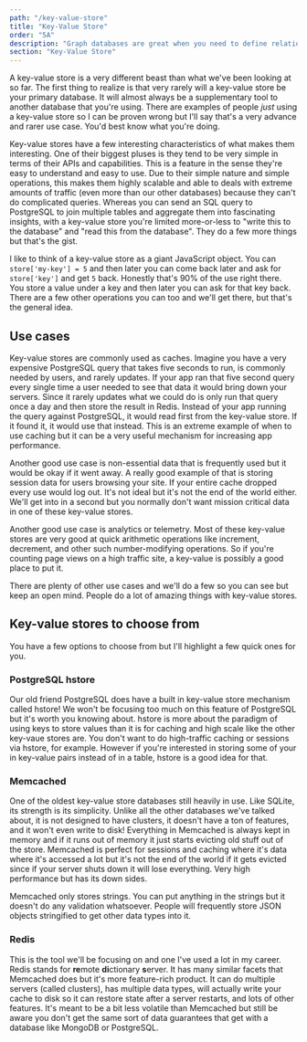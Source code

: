 ```yaml
---
path: "/key-value-store"
title: "Key-Value Store"
order: "5A"
description: "Graph databases are great when you need to define relations between objects that can have complex webs of relations especially for things like social networks."
section: "Key-Value Store"
---
```


A key-value store is a very different beast than what we've been looking at so far. The first thing to realize is that very rarely will a key-value store be your primary database. It will almost always be a supplementary tool to another database that you're using. There are examples of people _just_ using a key-value store so I can be proven wrong but I'll say that's a very advance and rarer use case. You'd best know what you're doing.

Key-value stores have a few interesting characteristics of what makes them interesting. One of their biggest pluses is they tend to be very simple in terms of their APIs and capabilities. This is a feature in the sense they're easy to understand and easy to use. Due to their simple nature and simple operations, this makes them highly scalable and able to deals with extreme amounts of traffic (even more than our other databases) because they can't do complicated queries. Whereas you can send an SQL query to PostgreSQL to join multiple tables and aggregate them into fascinating insights, with a key-value store you're limited more-or-less to "write this to the database" and "read this from the database". They do a few more things but that's the gist.

I like to think of a key-value store as a giant JavaScript object. You can `store['my-key'] = 5` and then later you can come back later and ask for `store['key']` and get `5` back. Honestly that's 90% of the use right there. You store a value under a key and then later you can ask for that key back. There are a few other operations you can too and we'll get there, but that's the general idea.

## Use cases

Key-value stores are commonly used as caches. Imagine you have a very expensive PostgreSQL query that takes five seconds to run, is commonly needed by users, and rarely updates. If your app ran that five second query every single time a user needed to see that data it would bring down your servers. Since it rarely updates what we could do is only run that query once a day and then store the result in Redis. Instead of your app running the query against PostgreSQL, it would read first from the key-value store. If it found it, it would use that instead. This is an extreme example of when to use caching but it can be a very useful mechanism for increasing app performance.

Another good use case is non-essential data that is frequently used but it would be okay if it went away. A really good example of that is storing session data for users browsing your site. If your entire cache dropped every use would log out. It's not ideal but it's not the end of the world either. We'll get into in a second but you normally don't want mission critical data in one of these key-value stores.

Another good use case is analytics or telemetry. Most of these key-value stores are very good at quick arithmetic operations like increment, decrement, and other such number-modifying operations. So if you're counting page views on a high traffic site, a key-value is possibly a good place to put it.

There are plenty of other use cases and we'll do a few so you can see but keep an open mind. People do a lot of amazing things with key-value stores.

## Key-value stores to choose from

You have a few options to choose from but I'll highlight a few quick ones for you.

### PostgreSQL hstore

Our old friend PostgreSQL does have a built in key-value store mechanism called hstore! We won't be focusing too much on this feature of PostgreSQL but it's worth you knowing about. hstore is more about the paradigm of using keys to store values than it is for caching and high scale like the other key-vaue stores are. You don't want to do high-traffic caching or sessions via hstore, for example. However if you're interested in storing some of your in key-value pairs instead of in a table, hstore is a good idea for that.

### Memcached

One of the oldest key-value store databases still heavily in use. Like SQLite, its strength is its simplicity. Unlike all the other databases we've talked about, it is not designed to have clusters, it doesn't have a ton of features, and it won't even write to disk! Everything in Memcached is always kept in memory and if it runs out of memory it just starts evicting old stuff out of the store. Memcached is perfect for sessions and caching where it's data where it's accessed a lot but it's not the end of the world if it gets evicted since if your server shuts down it will lose everything. Very high performance but has its down sides.

Memcached only stores strings. You can put anything in the strings but it doesn't do any validation whatsoever. People will frequently store JSON objects stringified to get other data types into it.

### Redis

This is the tool we'll be focusing on and one I've used a lot in my career. Redis stands for **re**mote **di**ctionary **s**erver. It has many similar facets that Memcached does but it's more feature-rich product. It can do multiple servers (called clusters), has multiple data types, will actually write your cache to disk so it can restore state after a server restarts, and lots of other features. It's meant to be a bit less volatile than Memcached but still be aware you don't get the same sort of data guarantees that get with a database like MongoDB or PostgreSQL.
